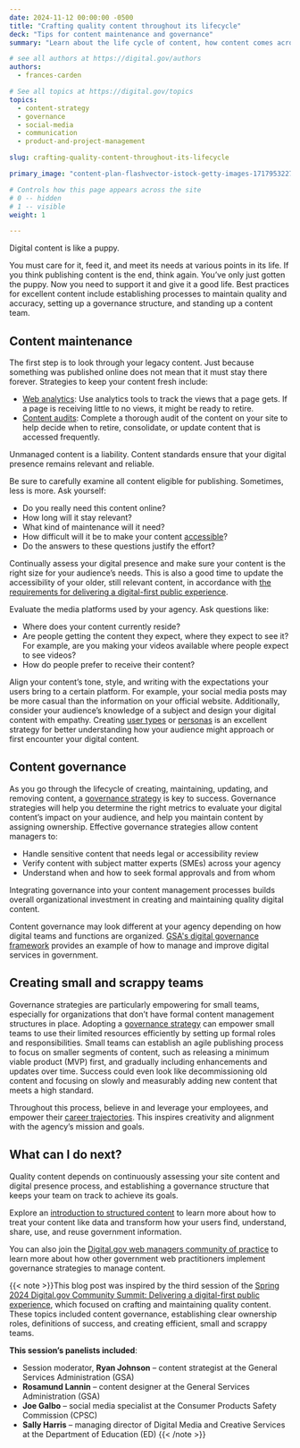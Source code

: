 ```yaml
---
date: 2024-11-12 00:00:00 -0500
title: "Crafting quality content throughout its lifecycle"
deck: "Tips for content maintenance and governance"
summary: "Learn about the life cycle of content, how content comes across to the user, and how to develop a content management strategy."

# see all authors at https://digital.gov/authors
authors:
  - frances-carden

# See all topics at https://digital.gov/topics
topics:
  - content-strategy
  - governance
  - social-media
  - communication
  - product-and-project-management

slug: crafting-quality-content-throughout-its-lifecycle

primary_image: "content-plan-flashvector-istock-getty-images-1717953227"

# Controls how this page appears across the site
# 0 -- hidden
# 1 -- visible
weight: 1

---
```


Digital content is like a puppy.

You must care for it, feed it, and meet its needs at various points in its life. If you think publishing content is the end, think again. You’ve only just gotten the puppy. Now you need to support it and give it a good life.
Best practices for excellent content include establishing processes to maintain quality and accuracy, setting up a governance structure, and standing up a content team.

## Content maintenance

The first step is to look through your legacy content. Just because something was published online does not mean that it must stay there forever. Strategies to keep your content fresh include:

- [Web analytics](https://digital.gov/resources/an-introduction-to-analytics/): Use analytics tools to track the views that a page gets. If a page is receiving little to no views, it might be ready to retire.
- [Content audits](https://digital.gov/2023/09/12/a-conversation-about-content-audits/): Complete a thorough audit of the content on your site to help decide when to retire, consolidate, or update content that is accessed frequently.

Unmanaged content is a liability. Content standards ensure that your digital presence remains relevant and reliable.

Be sure to carefully examine all content eligible for publishing. Sometimes, less is more. Ask yourself:

- Do you really need this content online?
- How long will it stay relevant?
- What kind of maintenance will it need?
- How difficult will it be to make your content [accessible](https://digital.gov/topics/accessibility/)?
- Do the answers to these questions justify the effort?

Continually assess your digital presence and make sure your content is the right size for your audience’s needs. This is also a good time to update the accessibility of your older, still relevant content, in accordance with [the requirements for delivering a digital-first public experience](https://digital.gov/resources/delivering-digital-first-public-experience/).

Evaluate the media platforms used by your agency. Ask questions like:

- Where does your content currently reside?
- Are people getting the content they expect, where they expect to see it? For example, are you making your videos available where people expect to see videos?
- How do people prefer to receive their content?

Align your content’s tone, style, and writing with the expectations your users bring to a certain platform. For example, your social media posts may be more casual than the information on your official website. Additionally, consider your audience’s knowledge of a subject and design your digital content with empathy. Creating [user types](https://digital.gov/2023/12/08/making-gsa-public-art-collection-more-accessible/#80415bae6d45e8a24d65a44c07509734) or [personas](https://digital.gov/2023/05/19/personas-learn-how-to-discover-your-audience-understand-them-and-pivot-to-address-their-needs/) is an excellent strategy for better understanding how your audience might approach or first encounter your digital content.

## Content governance

As you go through the lifecycle of creating, maintaining, updating, and removing content, a [governance strategy](https://digital.gov/resources/an-introduction-to-digital-governance/) is key to success. Governance strategies will help you determine the right metrics to evaluate your digital content’s impact on your audience, and help you maintain content by assigning ownership. Effective governance strategies allow content managers to:

- Handle sensitive content that needs legal or accessibility review
- Verify content with subject matter experts (SMEs) across your agency
- Understand when and how to seek formal approvals and from whom

Integrating governance into your content management processes builds overall organizational investment in creating and maintaining quality digital content.

Content governance may look different at your agency depending on how digital teams and functions are organized. [GSA's digital governance framework](https://digital.gov/2023/02/23/digital-governance-at-gsa/) provides an example of how to manage and improve digital services in government.

## Creating small and scrappy teams

Governance strategies are particularly empowering for small teams, especially for organizations that don’t have formal content management structures in place. Adopting a [governance strategy](https://digital.gov/resources/an-introduction-to-digital-governance/) can empower small teams to use their limited resources efficiently by setting up formal roles and responsibilities. Small teams can establish an agile publishing process to focus on smaller segments of content, such as releasing a minimum viable product (MVP) first, and gradually including enhancements and updates over time. Success could even look like decommissioning old content and focusing on slowly and measurably adding new content that meets a high standard.

Throughout this process, believe in and leverage your employees, and empower their [career trajectories](https://digital.gov/topics/professional-development/). This inspires creativity and alignment with the agency’s mission and goals.

## What can I do next?

Quality content depends on continuously assessing your site content and digital presence process, and establishing a governance structure that keeps your team on track to achieve its goals.

Explore an [introduction to structured content](https://digital.gov/resources/an-introduction-to-structured-content/) to learn more about how to treat your content like data and transform how your users find, understand, share, use, and reuse government information.

You can also join the [Digital.gov web managers community of practice](https://digital.gov/communities/web-content-managers/) to learn more about how other government web practitioners implement governance strategies to manage content.

{{< note >}}This blog post was inspired by the third session of the [Spring 2024 Digital.gov Community Summit: Delivering a digital-first public experience](https://digital.gov/event/2024/03/13/spring-2024-community-summit/), which focused on crafting and maintaining quality content. These topics included content governance, establishing clear ownership roles, definitions of success, and creating efficient, small and scrappy teams.

**This session’s panelists included**:

- Session moderator, **Ryan Johnson** – content strategist at the General Services Administration (GSA)
- **Rosamund Lannin** – content designer at the General Services Administration (GSA)
- **Joe Galbo** – social media specialist at the Consumer Products Safety Commission (CPSC)
- **Sally Harris** – managing director of Digital Media and Creative Services at the Department of Education (ED)
{{< /note >}}
